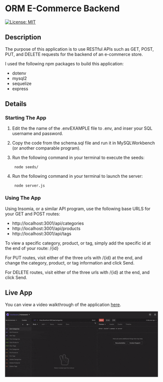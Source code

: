 # ORM E-Commerce Backend
[![License: MIT](https://img.shields.io/badge/License-MIT-blue.svg)](https://opensource.org/licenses/MIT)


## Description

The purpose of this application is to use RESTful APIs such as GET, POST, PUT, and DELETE requests for the backend of an e-commerce store.

I used the following npm packages to build this application:
* dotenv
* mysql2
* sequelize
* express

## Details

### Starting The App

1) Edit the the name of the .envEXAMPLE file to .env, and inser your SQL username and password. 

2) Copy the code from the schema.sql file and run it in MySQLWorkbench (or another comparable program).

2) Run the following command in your terminal to execute the seeds:
    
        node seeds/

2) Run the following command in your terminal to launch the server:
    
        node server.js

### Using The App

Using Insomia, or a similar API program, use the following base URLS for your GET and POST routes:

* http://localhost:3001/api/categories
* http://localhost:3001/api/products
* http://localhost:3001/api/tags

To view a specific category, product, or tag, simply add the specific id at the end of your route: /{id}

For PUT routes, visit either of the three urls with /{id} at the end, and change the category, product, or tag information and click Send.

For DELETE routes, visit either of the three urls with /{id} at the end, and click Send.

## Live App

You can view a video walkthrough of the application [here](https://www.youtube.com/watch?v=zg1jE8wa0GE).

![Application Preview](./images/app.gif)




